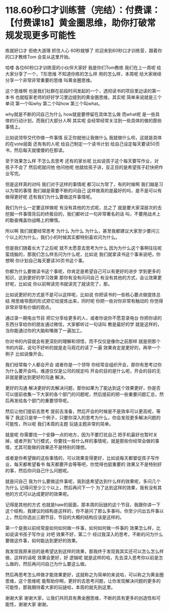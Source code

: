 # 118.60秒口才训练营（完结）：付费课：【付费课18】黄金圈思维，助你打破常规发现更多可能性

练就好口才 拒绝大道理 抓住人心 60秒就够了 欢迎来到60秒口才训练营，跟着你的口才教练Tom 会变从这里开始。

哈喽 各位60秒口才训练营的小伙伴大家好 我是你们Tom教练 我们在上一周呢 给大家分享了一个，T形思维 不知道你练的怎么样 用的怎么样，本周呢 给大家继续分享一个非常非常重要的思维 叫黄金圈思维。

这个思维啊 也是我们社群在前段时间发起的一个，透彻读书的项目里边读的第一本书 也就程家老师的好好学习里边提到的黄金圈思维，其实呢 简单来说就是三个单词 第一个叫why 第二个叫how 第三个叫what。

why就是不断的问自己为什么 how就是要停留在具体怎么做 而what呢 是一些具体的行动计划，而我们大部分人啊 其实呢 会经常经常关注到一些具体的做的那些事情上。

比如说领导交代你做一件事情 反正你就他让我做什么 我就做什么呗，这就是具体的在vote层面 还有有的人呢 给自己制定一个读书计划 给自己设定每天要读50页书，然后每天就傻傻的在那读。

至于效果怎么样 不怎么去思考 还有的家长呢 比如说孩子这个每天要写作业，对 孩子不会了 然后呢就问他 他问他呢 他就给孩子讲，反正目的是希望孩子赶快把作业写完。

但是这样真的对吗 我们对于这样的事情呢 都习以为常了，有的时候啊 我们越是习以为常的事情 我们越是需要不断的问自己 这样做真的是最好的吗，是不是可以有做得更好呢 还有我们为什么要做这件事情呢。

我们为什么一定要这样做呢 有没有其他的方式呢，总之了 就是要大家深层次的去挖掘一件事情背后的终极目的，我们都听过一句非常著名的话 叫，不要用战术上的勤奋掩盖你战略上的懒惰。

所以啊 我们就要经常思考 为什么 为什么 为什么，甚至我都建议大家至少要问三个以上的为什么，我们小的时候其实都特别喜欢问为什么。

但是我们随着长大了之后呢 就不太愿意去思考为什么 因为为什么这个事啊往往呢 蛮烧脑的，那我们怎么样去问为什么呢，比如说 我们就拿读书这个事来说吧，你想啊 你计划自己每天要读30页书这个事。

你都为什么要做读书这个事呢，你肯定是希望自己可以有更好的进步 学到更多的知识，达到更好的学习效果 那你有没有问问自己 有没有其他的方式，会让效果更好呢，比如说 你以前啊读完书就读完了就读完了，那。

比如说更好的方式是不是可以这样呢，比如说 你把读书的一些核心要点做提炼总结 用思维导图的形式把它给提炼出来，同时呢 你把一些对你非常有触动的 你觉得非常非常有价值的观点。

通过录一期电台节目 把它分享给更多的人，或者你说你不愿意录电台 你把你读的东西分享给你的朋友通过微信，大家都听过一句话叫 教是最好的学 就是这样的，当你能通过你的大脑和嘴做了一遍加工。

你对书的内容就会有更深刻的理解和领悟，而不仅仅是像你之前那样 就是把那个书的内容，说句不好听的就是走马观花的读了一遍 效果肯定是更好的，再举一个例子 比如说像开会。

我们经常每个人都会开会 或者你是一个领导 你经常会组织开会，那你有思考过你为什么要开会吗，难道仅仅是公司的规定吗 开会的目的是什么呢，开会的目的无非就是要达到更好的沟通 解决。

更好的沟通 解决更好的去解决问题，那你如果为了能达到这个效果更好，你是否可以提前收集一下大家的各个部门的问题呢，然后提前的把一些重要问题汇总，然后再发给各个部门的重要领导呢。

然后让他们提前去思考 提前去准备，然后开会的时候是不是效率可以更高呢，等等了 我这只是举一个例子，只要你深入的思考为什么，你会发现更多解决问题的可能性，所以呢 我们本周的主题 玩链主题非常的简单。

就是呢 你需要找一个安静一点的地方，因为不要打扰自己 把手机最好也暂时关掉，或者开到飞行模式，你要找一些什么样的事情呢，就是那些你经常会做的事情，尤其可能做的效果还不是特别的理想。

或者是你希望做的这些事情的，可以效果变得更好，比如说每天都督促孩子写作业，每天都希望看书 每天都要开会等等吧，你觉得也挺重要的 效果又不是特别好的事，然后你问自己什么问题呢。

就是问自己 我为什么要做这件事呢，我到底希望达到什么样的效果呢，多问几个为什么 记得问至少三个以上，然后再问下一个 为了达到这样的效果，我有没有其他的方式可以达成更好的效果呢。

记得是其他的方式 也就是haw的层面，那本周的玩链的这个节目，我跟你讲一下这个结构，我建议的结构是这样的，你不是问了那么多事吗，你至少问出五件事以上，然后你选出三期节目，节目的大概的结构应该是这样的。

第一个是我以前经常是如何如何做一件事，如何如何做一件事的 效果怎么样，比如说读书孩子写作业 对吧 效果不好，第二个 经过我深入的思考，不断的问为什么要做这件事，如何能达到更好的效果。

我发现我原来目的是希望达到这样的效果，那我终于发现我其实还可以怎么怎么样做，这样的话呢 效果会更好，好 逻辑呢 就是这样的哈，先去深入思考你以前是怎么做的，然后再问问自己为什么要这么做。

然后再思考怎么样做才能效果更好，这就称之为简单的来说哈，可以称之为黄金圈思维，这个思维呢 能帮助你啊，更好的去思考问题，让你发现解决问题的更多的可能性，那我期待着大家的玩链哈，本周的就先到这里。

谢谢大家 谢谢大家，让我们共同具有黄金圈思维，不断的具有更多的创造性和可能性，谢谢大家 谢谢。